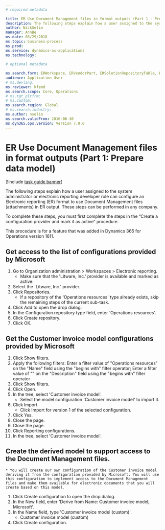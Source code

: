 ```yaml
--- 
# required metadata 
 
title: ER Use Document Management files in format outputs (Part 1 - Prepare data model)
description: The following steps explain how a user assigned to the system administrator or electronic reporting developer role can configure an Electronic reporting (ER) format to use Document Management files (attachments) in ER output. 
author: NickSelin
manager: AnnBe 
ms.date: 08/29/2018
ms.topic: business-process 
ms.prod:  
ms.service: dynamics-ax-applications 
ms.technology:  
 
# optional metadata 
 
ms.search.form: ERWorkspace, ERVendorPart, ERSolutionRepositoryTable, ERSolutionRepositoryCreateDropDialog, ERSolutionImport,  ERSolutionTable, ERSolutionCreateDropDialog   
audience: Application User 
# ms.devlang:  
ms.reviewer: kfend
ms.search.scope: Core, Operations 
# ms.tgt_pltfrm:  
# ms.custom:  
ms.search.region: Global
# ms.search.industry: 
ms.author: nselin
ms.search.validFrom: 2016-06-30 
ms.dyn365.ops.version: Version 7.0.0 
---
```

# ER Use Document Management files in format outputs (Part 1: Prepare data model)

[!include [task guide banner](../../includes/task-guide-banner.md)]

The following steps explain how a user assigned to the system administrator or electronic reporting developer role can configure an Electronic reporting (ER) format to use Document Management files (attachments) in ER output. These steps can be performed in any company.

To complete these steps, you must first complete the steps in the “Create a configuration provider and mark it as active” procedure.

This procedure is for a feature that was added in Dynamics 365 for Operations version 1611.


## Get access to the list of configurations provided by Microsoft
1. Go to Organization administration > Workspaces > Electronic reporting.
    * Make sure that the 'Litware, Inc.' provider is available and marked as active.  
2. Select the 'Litware, Inc.' provider.
3. Click Repositories.
    * If a repository of the 'Operations resources' type already exists, skip the remaining steps of the current sub-task.  
4. Click Add to open the drop dialog.
5. In the Configuration repository type field, enter 'Operations resources'.
6. Click Create repository.
7. Click OK.

## Get the Customer invoice model configurations provided by Microsoft
1. Click Show filters.
2. Apply the following filters: Enter a filter value of "Operations resources" on the "Name" field using the "begins with" filter operator; Enter a filter value of "" on the "Description" field using the "begins with" filter operator
3. Click Show filters.
4. Click Open.
5. In the tree, select 'Customer invoice model'.
    * Select the model configuration 'Customer invoice model' to import it.  
6. Click Import.
    * Click Import for version 1 of the selected configuration.  
7. Click Yes.
8. Close the page.
9. Close the page.
10. Click Reporting configurations.
11. In the tree, select 'Customer invoice model'.

## Create the derived model to support access to the Document Management files.
    * You will create our own configuration of the Customer invoice model deriving it from the configuration provided by Microsoft. You will use this configuration to implement access to the Document Management files and make them available for electronic documents that you will create based on this model.  
1. Click Create configuration to open the drop dialog.
2. In the New field, enter 'Derive from Name: Customer invoice model, Microsoft'.
3. In the Name field, type 'Customer invoice model (custom)'.
    * Customer invoice model (custom)  
4. Click Create configuration.

